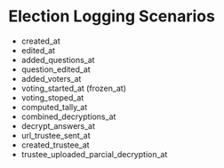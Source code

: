 # Election Logging Scenarios

- created_at
- edited_at
- added_questions_at
- question_edited_at
- added_voters_at
- voting_started_at (frozen_at)
- voting_stoped_at
- computed_tally_at
- combined_decryptions_at
- decrypt_answers_at
- url_trustee_sent_at
- created_trustee_at
- trustee_uploaded_parcial_decryption_at

